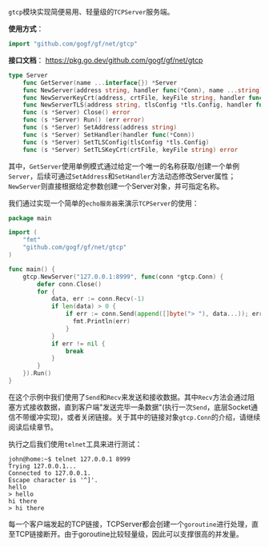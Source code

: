 `gtcp`模块实现简便易用、轻量级的`TCPServer`服务端。

**使用方式**：
```go
import "github.com/gogf/gf/net/gtcp"
```

**接口文档**：
https://pkg.go.dev/github.com/gogf/gf/net/gtcp
```go
type Server
    func GetServer(name ...interface{}) *Server
    func NewServer(address string, handler func(*Conn), name ...string) *Server
    func NewServerKeyCrt(address, crtFile, keyFile string, handler func(*Conn), name ...string) *Server
    func NewServerTLS(address string, tlsConfig *tls.Config, handler func(*Conn), name ...string) *Server
    func (s *Server) Close() error
    func (s *Server) Run() (err error)
    func (s *Server) SetAddress(address string)
    func (s *Server) SetHandler(handler func(*Conn))
    func (s *Server) SetTLSConfig(tlsConfig *tls.Config)
    func (s *Server) SetTLSKeyCrt(crtFile, keyFile string) error
```

其中，`GetServer`使用单例模式通过给定一个唯一的名称获取/创建一个单例`Server`，后续可通过`SetAddress`和`SetHandler`方法动态修改Server属性；`NewServer`则直接根据给定参数创建一个Server对象，并可指定名称。

我们通过实现一个简单的`echo服务器`来演示`TCPServer`的使用：
```go
package main

import (
    "fmt"
    "github.com/gogf/gf/net/gtcp"
)

func main() {
    gtcp.NewServer("127.0.0.1:8999", func(conn *gtcp.Conn) {
        defer conn.Close()
        for {
            data, err := conn.Recv(-1)
            if len(data) > 0 {
                if err := conn.Send(append([]byte("> "), data...)); err != nil {
                  fmt.Println(err)
                }
            }
            if err != nil {
                break
            }
        }
    }).Run()
}
```
在这个示例中我们使用了`Send`和`Recv`来发送和接收数据。其中`Recv`方法会通过阻塞方式接收数据，直到客户端"发送完毕一条数据"(执行一次`Send`，底层Socket通信不带缓冲实现)，或者关闭链接。关于其中的链接对象```gtcp.Conn```的介绍，请继续阅读后续章节。

执行之后我们使用```telnet```工具来进行测试：

```shell
john@home:~$ telnet 127.0.0.1 8999
Trying 127.0.0.1...
Connected to 127.0.0.1.
Escape character is '^]'.
hello        
> hello
hi there
> hi there
```

每一个客户端发起的TCP链接，TCPServer都会创建一个`goroutine`进行处理，直至TCP链接断开。由于goroutine比较轻量级，因此可以支撑很高的并发量。

